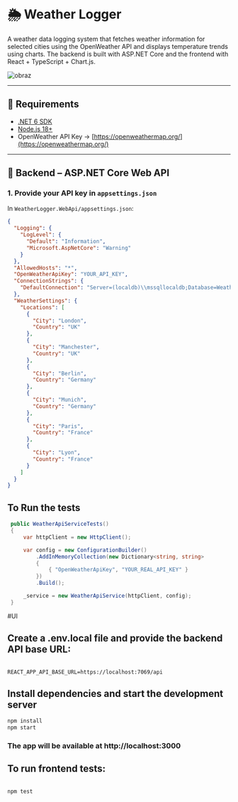 # 🌦️ Weather Logger 

A weather data logging system that fetches weather information for selected cities using the OpenWeather API and displays temperature trends using charts. The backend is built with ASP.NET Core and the frontend with React + TypeScript + Chart.js.

![obraz](https://github.com/user-attachments/assets/153c10d0-255c-4325-863c-2c3da5baff4b)


---

## 🔧 Requirements

- [.NET 6 SDK](https://dotnet.microsoft.com/download)
- [Node.js 18+](https://nodejs.org/en)
- OpenWeather API Key → [https://openweathermap.org/](https://openweathermap.org/)

---

## 🚀 Backend – ASP.NET Core Web API

### 1. Provide your API key in `appsettings.json`

In `WeatherLogger.WebApi/appsettings.json`:

```json
{
  "Logging": {
    "LogLevel": {
      "Default": "Information",
      "Microsoft.AspNetCore": "Warning"
    }
  },
  "AllowedHosts": "*",
  "OpenWeatherApiKey": "YOUR_API_KEY",
  "ConnectionStrings": {
    "DefaultConnection": "Server=(localdb)\\mssqllocaldb;Database=WeatherDB;Trusted_Connection=True;MultipleActiveResultSets=true"
  },
  "WeatherSettings": {
    "Locations": [
      {
        "City": "London",
        "Country": "UK"
      },
      {
        "City": "Manchester",
        "Country": "UK"
      },
      {
        "City": "Berlin",
        "Country": "Germany"
      },
      {
        "City": "Munich",
        "Country": "Germany"
      },
      {
        "City": "Paris",
        "Country": "France"
      },
      {
        "City": "Lyon",
        "Country": "France"
      }
    ]
  }
}
```

## To Run the tests 

```C#
 public WeatherApiServiceTests()
 {
     var httpClient = new HttpClient();

     var config = new ConfigurationBuilder()
         .AddInMemoryCollection(new Dictionary<string, string>
         {
             { "OpenWeatherApiKey", "YOUR_REAL_API_KEY" } 
         })
         .Build();

     _service = new WeatherApiService(httpClient, config);
 }

```

#UI

## Create a .env.local file and provide the backend API base URL:

```text

REACT_APP_API_BASE_URL=https://localhost:7069/api

```

## Install dependencies and start the development server

```bash
npm install
npm start

```

### The app will be available at http://localhost:3000

## To run frontend tests:

```bash

npm test


```






